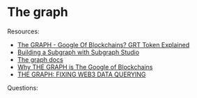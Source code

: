 # The graph


Resources:

* [The GRAPH - Google Of Blockchains? GRT Token Explained](https://www.youtube.com/watch?v=7gC7xJ_98r8&t=2s)
* [Building a Subgraph with Subgraph Studio](https://www.youtube.com/watch?v=HfDgC2oNnwo)
* [The graph docs](https://thegraph.com/docs/en/)
* [Why THE GRAPH is The Google of Blockchains](https://www.youtube.com/watch?v=mPfSWf_q77Y)
* [THE GRAPH: FIXING WEB3 DATA QUERYING](https://ethereum.org/en/developers/tutorials/the-graph-fixing-web3-data-querying/)

Questions:

